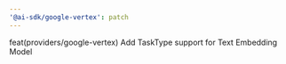 ```yaml
---
'@ai-sdk/google-vertex': patch
---
```


feat(providers/google-vertex) Add TaskType support for Text Embedding Model
